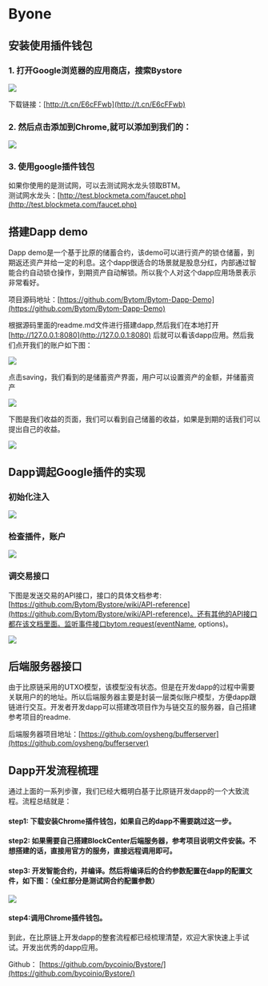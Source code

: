 # Byone

<a name="52be9dae"></a>
## 安装使用插件钱包

<a name="232e9e3e"></a>
### 1. 打开Google浏览器的应用商店，搜索Bystore

![](https://cdn.nlark.com/yuque/0/2019/png/241708/1554887373320-3401e737-e9ff-43a2-986d-0a7aab0107fb.png#align=left&display=inline&height=383&originHeight=1312&originWidth=2554&size=0&status=done&width=746)

下载链接：[http://t.cn/E6cFFwb](http://t.cn/E6cFFwb)

<a name="0b50cd4b"></a>
### 2. 然后点击添加到Chrome,就可以添加到我们的：

![](https://cdn.nlark.com/yuque/0/2019/png/241708/1554887373407-2d1c4148-f2c4-46b4-ba2c-112e5366b6db.png#align=left&display=inline&height=378&originHeight=1282&originWidth=2530&size=0&status=done&width=746)

<a name="47ae9f5a"></a>
### 3. 使用google插件钱包

如果你使用的是测试网，可以去测试网水龙头领取BTM。<br />测试网水龙头：[http://test.blockmeta.com/faucet.php](http://test.blockmeta.com/faucet.php)

<a name="e4755bf5"></a>
## 搭建Dapp demo

Dapp demo是一个基于比原的储蓄合约，该demo可以进行资产的锁仓储蓄，到期返还资产并给一定的利息。这个dapp很适合的场景就是股息分红，内部通过智能合约自动锁仓操作，到期资产自动解锁。所以我个人对这个dapp应用场景表示非常看好。

项目源码地址：[https://github.com/Bytom/Bytom-Dapp-Demo](https://github.com/Bytom/Bytom-Dapp-Demo)

根据源码里面的readme.md文件进行搭建dapp,然后我们在本地打开[http://127.0.0.1:8080](http://127.0.0.1:8080) 后就可以看该dapp应用。然后我们点开我们的账户如下图：

![](https://cdn.nlark.com/yuque/0/2019/png/241708/1554887373314-645757e1-899b-431b-b51c-7343fc526819.png#align=left&display=inline&height=371&originHeight=741&originWidth=1489&size=0&status=done&width=746)

点击saving，我们看到的是储蓄资产界面，用户可以设置资产的金额，并储蓄资产

![](https://cdn.nlark.com/yuque/0/2019/png/241708/1554887373545-02703ed0-bab9-44fd-aa3a-a27c78f054d2.png#align=left&display=inline&height=394&originHeight=767&originWidth=1454&size=0&status=done&width=746)

下图是我们收益的页面，我们可以看到自己储蓄的收益，如果是到期的话我们可以提出自己的收益。

![](https://cdn.nlark.com/yuque/0/2019/png/241708/1554887373388-fa150cbd-9da9-48e1-b011-d40b046e45c9.png#align=left&display=inline&height=394&originHeight=767&originWidth=1454&size=0&status=done&width=746)

<a name="41de188d"></a>
## Dapp调起Google插件的实现

<a name="0fe7802e"></a>
### 初始化注入

![](https://cdn.nlark.com/yuque/0/2019/jpeg/241708/1554887373396-1ab689f1-9aaa-4438-8aef-fb8f8501bbee.jpeg#align=left&display=inline&height=451&originHeight=1764&originWidth=2920&size=0&status=done&width=746)

<a name="94838a4c"></a>
### 检查插件，账户

![](https://cdn.nlark.com/yuque/0/2019/png/241708/1554887373337-ea1047a0-6a0d-4c08-bdbe-cf324b70dc77.png#align=left&display=inline&height=443&originHeight=948&originWidth=1595&size=0&status=done&width=746)

<a name="71d6453a"></a>
### 调交易接口

下图是发送交易的API接口，接口的具体文档参考:[https://github.com/Bytom/Bystore/wiki/API-reference](https://github.com/Bytom/Bystore/wiki/API-reference)。还有其他的API接口都在该文档里面。监听事件接口bytom.request(eventName, options)。

![](https://cdn.nlark.com/yuque/0/2019/jpeg/241708/1554887373401-67ec3221-1f60-4e5d-be13-ffd10ff18417.jpeg#align=left&display=inline&height=345&originHeight=1414&originWidth=3056&size=0&status=done&width=746)

<a name="81e3cc81"></a>
## 后端服务器接口

由于比原链采用的UTXO模型，该模型没有状态。但是在开发dapp的过程中需要关联用户的的地址。所以后端服务器主要是封装一层类似账户模型，方便dapp跟链进行交互。开发者开发dapp可以搭建改项目作为与链交互的服务器，自己搭建参考项目的readme.

后端服务器项目地址：[https://github.com/oysheng/bufferserver](https://github.com/oysheng/bufferserver)

<a name="7e57630b"></a>
## Dapp开发流程梳理

通过上面的一系列步骤，我们已经大概明白基于比原链开发dapp的一个大致流程。流程总结就是：

<a name="7102f610"></a>
#### step1: 下载安装Chrome插件钱包，如果自己的dapp不需要跳过这一步。

<a name="887b8690"></a>
#### step2: 如果需要自己搭建BlockCenter后端服务器，参考项目说明文件安装。不想搭建的话，直接用官方的服务，直接远程调用即可。

<a name="bd617c2e"></a>
#### step3: 开发智能合约，并编译。然后将编译后的合约参数配置在dapp的配置文件，如下图：（全红部分是测试网合约配置参数）

![](https://cdn.nlark.com/yuque/0/2019/png/241708/1554887373393-4316b52b-ba60-4a2c-85a9-a951af2fef44.png#align=left&display=inline&height=438&originHeight=1806&originWidth=3078&size=0&status=done&width=746)

<a name="46ac9374"></a>
#### step4:调用Chrome插件钱包。

到此，在比原链上开发dapp的整套流程都已经梳理清楚，欢迎大家快速上手试试。开发出优秀的dapp应用。

Github： [https://github.com/bycoinio/Bystore/](https://github.com/bycoinio/Bystore/)

